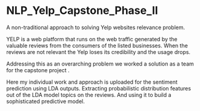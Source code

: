 # NLP_Yelp_Capstone_Phase_II
A non-traditional approach to solving Yelp websites relevance problem.

YELP is a web platform that runs on the web traffic generated by the valuable reviews 
from the consumers of the listed businesses. When the reviews are not relevant the Yelp
loses its credibility and the usage drops.

Addressing this as an overarching problem we worked a solution as a team for the capstone 
project .

Here my individual work and approach is uploaded for the sentiment prediction using
LDA outputs. Extracting probabilistic distribution features out of the LDA model topics on the reviews.
And using it to build a sophisticated predictive model.

